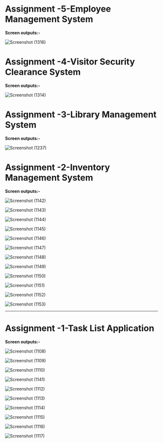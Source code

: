 # Assignment -5-Employee Management System
**Screen outputs:-**

![Screenshot (1316)](https://github.com/PravinKharat26/.Net-Trainee/assets/150601575/18a6e067-6ed4-426a-9171-1591490f494c)



# Assignment -4-Visitor Security Clearance System
**Screen outputs:-**

![Screenshot (1314)](https://github.com/PravinKharat26/.Net-Trainee/assets/150601575/ce8f44ad-ede1-4ce0-9934-a51a9a896d6a)




# Assignment -3-Library Management System
**Screen outputs:-**

![Screenshot (1237)](https://github.com/PravinKharat26/.Net-Trainee/assets/150601575/ce4e829e-1a0a-4936-b38e-59dab03a9341)




# Assignment -2-Inventory Management System
**Screen outputs:-**

![Screenshot (1142)](https://github.com/PravinKharat26/.Net-Trainee/assets/150601575/60c5193b-3744-4d25-8f71-a85c2e264f43)

![Screenshot (1143)](https://github.com/PravinKharat26/.Net-Trainee/assets/150601575/27914e14-c1da-4ff4-a8e8-249d6ff13677)

![Screenshot (1144)](https://github.com/PravinKharat26/.Net-Trainee/assets/150601575/fb60830f-a2f5-4ca0-b570-90572d9c7147)

![Screenshot (1145)](https://github.com/PravinKharat26/.Net-Trainee/assets/150601575/aa30ff4e-0a65-42ee-aa16-83a6bc83bc3b)

![Screenshot (1146)](https://github.com/PravinKharat26/.Net-Trainee/assets/150601575/21ca51b2-1492-46f2-b4cb-b0bd8f9cf9f7)

![Screenshot (1147)](https://github.com/PravinKharat26/.Net-Trainee/assets/150601575/b7dad052-d039-44da-bb29-c6cace3b2d2f)

![Screenshot (1148)](https://github.com/PravinKharat26/.Net-Trainee/assets/150601575/9aca06a3-482f-4e0b-992a-819edcb74481)

![Screenshot (1149)](https://github.com/PravinKharat26/.Net-Trainee/assets/150601575/94d3eabb-5d2f-473a-ab1e-5be60bb11b27)

![Screenshot (1150)](https://github.com/PravinKharat26/.Net-Trainee/assets/150601575/4a4fdfb6-cb56-4066-bb06-f43ed5f20625)

![Screenshot (1151)](https://github.com/PravinKharat26/.Net-Trainee/assets/150601575/f59f9a70-55f2-4529-8c45-cf13ebe1c456)

![Screenshot (1152)](https://github.com/PravinKharat26/.Net-Trainee/assets/150601575/dd467b75-7b29-4c29-9bcd-08f9927f55f4)

![Screenshot (1153)](https://github.com/PravinKharat26/.Net-Trainee/assets/150601575/a97f593c-4504-451f-bf3a-b869c36ecc22)

------------------------------------------------------------------------------------------------------------------------------------------------------------------------------------------------------------



# Assignment -1-Task List Application


**Screen outputs:-**

![Screenshot (1108)](https://github.com/PravinKharat26/.Net-Trainee/assets/150601575/91d9dce7-d27e-4029-bf68-8eb6a7864a8c)

![Screenshot (1109)](https://github.com/PravinKharat26/.Net-Trainee/assets/150601575/e4659dd2-d7f5-4102-8534-f077224a3409)

![Screenshot (1110)](https://github.com/PravinKharat26/.Net-Trainee/assets/150601575/cdcac77b-bdef-4b81-b221-1db21e490f42)

![Screenshot (1141)](https://github.com/PravinKharat26/.Net-Trainee/assets/150601575/ecae5f7a-7538-448c-a771-e62927b56899)

![Screenshot (1112)](https://github.com/PravinKharat26/.Net-Trainee/assets/150601575/fcdf88c1-6ec3-4608-946c-d7b2ae1afe45)

![Screenshot (1113)](https://github.com/PravinKharat26/.Net-Trainee/assets/150601575/64a25a3d-4180-4ac1-8dae-9a5c8952d5bf)

![Screenshot (1114)](https://github.com/PravinKharat26/.Net-Trainee/assets/150601575/6c17c403-d04c-442d-9827-4ceed4001232)

![Screenshot (1115)](https://github.com/PravinKharat26/.Net-Trainee/assets/150601575/1b065fde-a8ec-4fa7-9d53-52ddc871a818)

![Screenshot (1116)](https://github.com/PravinKharat26/.Net-Trainee/assets/150601575/f6bcef1f-0ee5-401b-a532-3e6966fcc6bf)

![Screenshot (1117)](https://github.com/PravinKharat26/.Net-Trainee/assets/150601575/ab91cae2-bdf9-4892-8dc4-7bbc1678842c)
